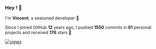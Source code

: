 ### Hey ! 👋

I'm **Vincent**, a seasoned developer 🫡

Since I joined GitHub **12** years ago, I pushed **1550** commits in **61** personal projects and received **176** stars 🥲

[![views](https://komarev.com/ghpvc/?username=vspiewak&style=flat&color=brightgreen&label=views&abbreviated=true)](https://github.com/vspiewak)